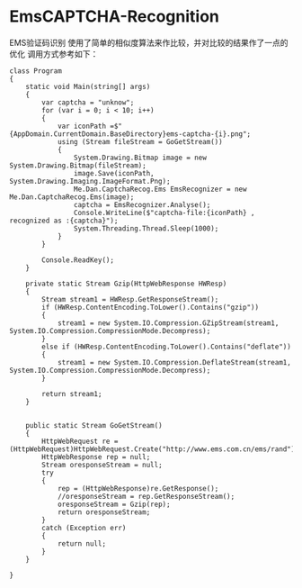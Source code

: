 # EmsCAPTCHA-Recognition
EMS验证码识别
使用了简单的相似度算法来作比较，并对比较的结果作了一点的优化
调用方式参考如下：

    class Program
    {
        static void Main(string[] args)
        {
            var captcha = "unknow";
            for (var i = 0; i < 10; i++)
            {
                var iconPath =$"{AppDomain.CurrentDomain.BaseDirectory}ems-captcha-{i}.png";
                using (Stream fileStream = GoGetStream())
                {
                    System.Drawing.Bitmap image = new System.Drawing.Bitmap(fileStream);
                    image.Save(iconPath, System.Drawing.Imaging.ImageFormat.Png);
                    Me.Dan.CaptchaRecog.Ems EmsRecognizer = new Me.Dan.CaptchaRecog.Ems(image);
                    captcha = EmsRecognizer.Analyse();
                    Console.WriteLine($"captcha-file:{iconPath} , recognized as :{captcha}");
                    System.Threading.Thread.Sleep(1000);
                }
            }

            Console.ReadKey();
        }

        private static Stream Gzip(HttpWebResponse HWResp)
        {
            Stream stream1 = HWResp.GetResponseStream();
            if (HWResp.ContentEncoding.ToLower().Contains("gzip"))
            {
                stream1 = new System.IO.Compression.GZipStream(stream1, System.IO.Compression.CompressionMode.Decompress);
            }
            else if (HWResp.ContentEncoding.ToLower().Contains("deflate"))
            {
                stream1 = new System.IO.Compression.DeflateStream(stream1, System.IO.Compression.CompressionMode.Decompress);
            }

            return stream1;
        }


        public static Stream GoGetStream()
        {
            HttpWebRequest re = (HttpWebRequest)HttpWebRequest.Create("http://www.ems.com.cn/ems/rand");
            HttpWebResponse rep = null;
            Stream oresponseStream = null;
            try
            {
                rep = (HttpWebResponse)re.GetResponse();
                //oresponseStream = rep.GetResponseStream();
                oresponseStream = Gzip(rep);
                return oresponseStream;
            }
            catch (Exception err)
            {
                return null;
            }
        }

    }
